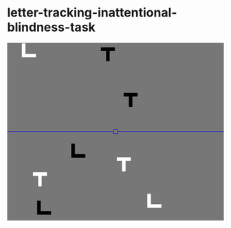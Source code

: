 # letter-tracking-inattentional-blindness-task

![Letter Tracking Inattentional Blindness Task](/letter-tracking-inattentional-blindness-task.png "Letter Tracking Inattentional Blindness Task")
